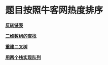 # 题目按照牛客网热度排序
[**反转链表**](https://github.com/ferris470/-Offer/blob/master/%E5%8F%8D%E8%BD%AC%E9%93%BE%E8%A1%A8)

[**二维数组的查找**](https://github.com/ferris470/-Offer/blob/master/%E4%BA%8C%E7%BB%B4%E6%95%B0%E7%BB%84%E7%9A%84%E6%9F%A5%E6%89%BE)

[**重建二叉树**](https://github.com/ferris470/-Offer/blob/master/%E9%87%8D%E5%BB%BA%E4%BA%8C%E5%8F%89%E6%A0%91)

[**用两个栈实现队列**](https://github.com/ferris470/-Offer/blob/master/%E7%94%A8%E4%B8%A4%E4%B8%AA%E6%A0%88%E5%AE%9E%E7%8E%B0%E9%98%9F%E5%88%97)
